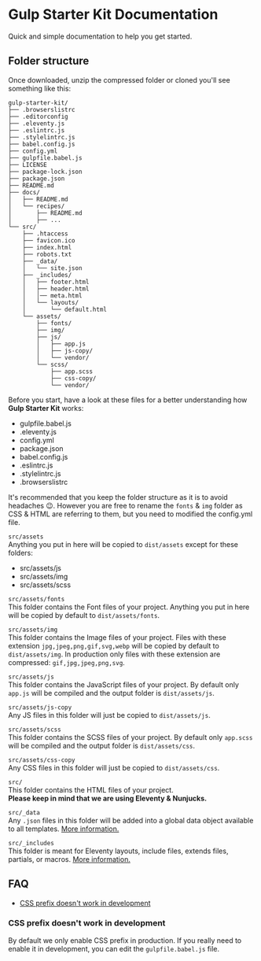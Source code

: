 # Gulp Starter Kit Documentation

Quick and simple documentation to help you get started.

## Folder structure
Once downloaded, unzip the compressed folder or cloned you'll see something like this:
```
gulp-starter-kit/
├── .browserslistrc
├── .editorconfig
├── .eleventy.js
├── .eslintrc.js
├── .stylelintrc.js
├── babel.config.js
├── config.yml
├── gulpfile.babel.js
├── LICENSE
├── package-lock.json
├── package.json
├── README.md
├── docs/
│   ├── README.md
│   └── recipes/
│       ├── README.md
│       ├── ...
└── src/
    ├── .htaccess
    ├── favicon.ico
    ├── index.html
    ├── robots.txt
    ├── _data/
    │   └── site.json
    ├── _includes/
    │   ├── footer.html
    │   ├── header.html
    │   │── meta.html
    │   └── layouts/
    │       └── default.html
    └── assets/
        ├── fonts/
        ├── img/
        ├── js/
        │   ├── app.js
        │   ├── js-copy/
        │   └── vendor/
        └── scss/
            ├── app.scss
            ├── css-copy/
            └── vendor/
```

Before you start, have a look at these files for a better understanding how **Gulp Starter Kit** works:
- gulpfile.babel.js
- .eleventy.js
- config.yml
- package.json
- babel.config.js
- .eslintrc.js
- .stylelintrc.js
- .browserslistrc

It's recommended that you keep the folder structure as it is to avoid headaches :wink:. However you are free to rename the `fonts` & `img` folder as CSS & HTML are referring to them, but you need to modified the config.yml file.

`src/assets`  
Anything you put in here will be copied to `dist/assets` except for these folders:
- src/assets/js
- src/assets/img
- src/assets/scss

`src/assets/fonts`  
This folder contains the Font files of your project. Anything you put in here will be copied by default to `dist/assets/fonts`.

`src/assets/img`  
This folder contains the Image files of your project. Files with these extension `jpg,jpeg,png,gif,svg,webp` will be copied by default to `dist/assets/img`. In production only files with these extension are compressed: `gif,jpg,jpeg,png,svg`.

`src/assets/js`  
This folder contains the JavaScript files of your project. By default only `app.js` will be compiled and the output folder is `dist/assets/js`.

`src/assets/js-copy`  
Any JS files in this folder will just be copied to `dist/assets/js`.

`src/assets/scss`  
This folder contains the SCSS files of your project. By default only `app.scss` will be compiled and the output folder is `dist/assets/css`.

`src/assets/css-copy`  
Any CSS files in this folder will just be copied to `dist/assets/css`.

`src/`  
This folder contains the HTML files of your project.  
**Please keep in mind that we are using Eleventy & Nunjucks.**

`src/_data`  
Any `.json` files in this folder will be added into a global data object available to all templates. [More information.](https://www.11ty.dev/docs/data-global/#global-data-files)

`src/_includes`  
This folder is meant for Eleventy layouts, include files, extends files, partials, or macros. [More information.](https://www.11ty.dev/docs/config/#directory-for-includes)

## FAQ
- [CSS prefix doesn't work in development](#css-prefix-doesnt-work-in-development)

### CSS prefix doesn't work in development
By default we only enable CSS prefix in production. If you really need to enable it in development, you can edit the `gulpfile.babel.js` file.
